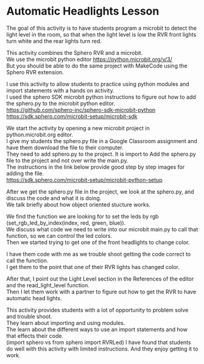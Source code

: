 # Automatic Headlights Lesson

The goal of this activity is to have students program a microbit to detect the light level in the room, so that when the light level is low the RVR front lights turn white and the rear lights turn red.  

This activity combines the Sphero RVR and a microbit.  
We use the microbit python editor  https://python.microbit.org/v/3/   
But you should be able to do the same project with MakeCode using the Sphero RVR extension.  
 
I use this activity to allow students to practice using python modules and import statements with a hands on activity.  
I used the sphero SDK microbit python instructions to figure out how to add the sphero.py to the microbit python editor.  
https://github.com/sphero-inc/sphero-sdk-microbit-python  
https://sdk.sphero.com/microbit-setup/microbit-sdk  

We start the activity by opening a new microbit project in python.microbit.org editor.  
I give my students the sphero.py file in a Google Classroom assignment and have them download the file to their computer.  
They need to add sphero.py to the project.  It is import to Add the sphero.py file to the project and not over write the main.py.  
The instructions in the link below provide good step by step images for adding the file.  
https://sdk.sphero.com/microbit-setup/microbit-python-setup  

After we get the sphero.py file in the project, we look at the sphero.py, and discuss the code and what it is doing.  
We talk briefly about how object oriented stucture works.  

We find the function we are looking for to set the leds by rgb (set_rgb_led_by_index(index, red, green, blue)).  
We discuss what code we need to write into our microbit main.py to call that function, so we can control the led colors.  
Then we started trying to get one of the front headlights to change color.  

I have them code with me as we trouble shoot getting the code correct to call the function.  
I get them to the point that one of their RVR lights has changed color.  

After that, I point out the Light Level section in the References of the editor and the read_light_level function.  
Then I let them work with a partner to figure out how to get the RVR to have automatic head lights. 

This activity provides students with a lot of opportunity to problem solve and trouble shoot.  
They learn about importing and using modules.  
The learn about the different ways to use an import statements and how that effects their code.  
(import sphero vs from sphero import RVRLed)
I have found that students do well with this activity with limited instructions. And they enjoy getting it to work.  
